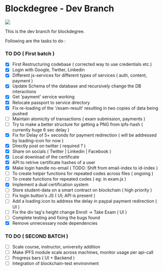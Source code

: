 # Blockdegree - Dev Branch

<img src="https://img.shields.io/badge/deploy--ready-no-red" />  

This is the dev branch for blockdegree. 

Following are the tasks to do : 
### TO DO ( First batch )
- [x] First Restructuring codebase ( corrected way to use credentials etc.)
- [x] Login with Google, Twitter, Linkedin
- [x] Different js-services for different types of services ( auth, content, payment )
- [X] Update Schema of the database and recursively change the DB interactions
- [x] Get 'payment' service working
- [x] Relocate passport to service directory
- [x] Fix re-loading of the '/exam-result' resulting in two copies of data being pushed
- [ ] Maintain atomicity of transactions ( exam submission, payments )
- [ ] Try to make a better structure for getting a PNG from ipfs-hash ( currently huge 6 sec delay )
- [x] Fix for Delay of 5+ seconds for payment redirection ( will be addressed by loading-icon for now )
- [X] Directly post on twitter ( required ? ) 
- [x] Share on socials ( Twitter | Linkedin | Facebook )
- [x] Local download of the certificate
- [x] API to retrive certificate hashes of a user 
- [x] Make login handle no-email ( TODO: Shift from email-index to id-index )
- [ ] To create helper functions for repeated codes across files ( ongoing )
- [ ] To create functions for repeated codes ( eg: in exam.js )
- [x] Implement a dual certification system 
- [ ] Store student-data on a smart contract on blockchain ( high priority )
- [ ] Fix login button's JS ( UI; API is present )
- [ ] Add a loading icon to address the delay in paypal payment redirection ( UI )
- [ ] Fix the div tag's height change Enroll -> Take Exam ( UI )
- [ ] Complete testing and fixing the bugs found 
- [x] Remove unnecessary node dependencies

### TO DO ( SECOND BATCH )
- [ ] Scale course, instructor, university addition 
- [ ] Make IPFS module scale across machines, monitor usage per api-call
- [ ] Progress bars ( UI + Backend )
- [ ] Integration of blockchain-test environment  
